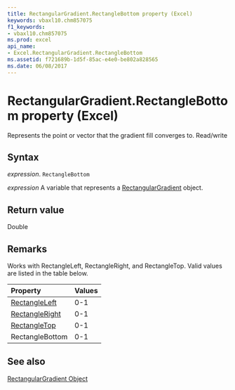 ```yaml
---
title: RectangularGradient.RectangleBottom property (Excel)
keywords: vbaxl10.chm857075
f1_keywords:
- vbaxl10.chm857075
ms.prod: excel
api_name:
- Excel.RectangularGradient.RectangleBottom
ms.assetid: f721689b-1d5f-85ac-e4e0-be802a828565
ms.date: 06/08/2017
---
```



# RectangularGradient.RectangleBottom property (Excel)

Represents the point or vector that the gradient fill converges to. Read/write


## Syntax

 _expression_. `RectangleBottom`

 _expression_ A variable that represents a [RectangularGradient](Excel.RectangularGradient.md) object.


## Return value

Double


## Remarks

Works with RectangleLeft, RectangleRight, and RectangleTop. Valid values are listed in the table below.



|**Property**|**Values**|
|:-----|:-----|
|[RectangleLeft](Excel.RectangularGradient.RectangleLeft.md)|0-1|
|[RectangleRight](Excel.RectangularGradient.RectangleRight.md)|0-1|
|[RectangleTop](Excel.RectangularGradient.RectangleTop.md)|0-1|
|RectangleBottom|0-1|

## See also


[RectangularGradient Object](Excel.RectangularGradient.md)

